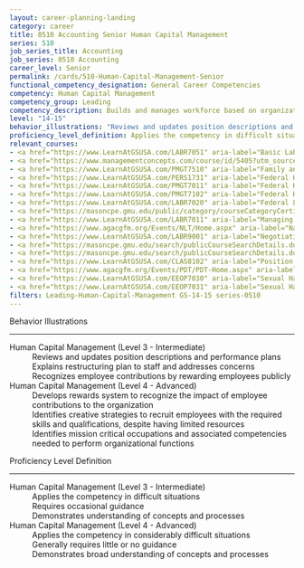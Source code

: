 ```yaml
---
layout: career-planning-landing
category: career
title: 0510 Accounting Senior Human Capital Management
series: 510
job_series_title: Accounting
job_series: 0510 Accounting
career_level: Senior
permalink: /cards/510-Human-Capital-Management-Senior
functional_competency_designation: General Career Competencies
competency: Human Capital Management
competency_group: Leading
competency_description: Builds and manages workforce based on organizational goals, budget considerations, and staffing needs; ensures that employees are appropriately recruited, selected, appraised, and rewarded; takes action to address performance problems; manages a multi-sector workforce and a variety of work situations
level: "14-15"
behavior_illustrations: "Reviews and updates position descriptions and performance plans ? Explains restructuring plan to staff and addresses concerns ? Recognizes employee contributions by rewarding employees publicly ? Develops rewards system to recognize the impact of employee contributions to the organization ? Identifies creative strategies to recruit employees with the required skills and qualifications, despite having limited resources ? Identifies mission critical occupations and associated competencies needed to perform organizational functions"
proficiency_level_definition: Applies the competency in difficult situations ? Requires occasional guidance ? Demonstrates understanding of concepts and processes ? Applies the competency in considerably difficult situations ? Generally requires little or no guidance ? Demonstrates broad understanding of concepts and processes
relevant_courses: 
- <a href="https://www.LearnAtGSUSA.com/LABR7051" aria-label="Basic Labor Relations (LABR7051) - https://www.LearnAtGSUSA.com/LABR7051">Basic Labor Relations (LABR7051)</a>, Graduate School USA (GSUSA)
- <a href="https://www.managementconcepts.com/course/id/5405?utm_source=CFOportal&utm_medium=listing&utm_campaign=CFOTTEP&utm_id=23FM" aria-label="Benefit-Cost Analysis Using Microsoft Excel - https://www.managementconcepts.com/course/id/5405?utm_source=CFOportal&utm_medium=listing&utm_campaign=CFOTTEP&utm_id=23FM">Benefit-Cost Analysis Using Microsoft Excel</a>, Management Concepts
- <a href="https://www.LearnAtGSUSA.com/PMGT7510" aria-label="Family and Medical Leave Act for Supervisors and HR Practitioners (PMGT7510) - https://www.LearnAtGSUSA.com/PMGT7510">Family and Medical Leave Act for Supervisors and HR Practitioners (PMGT7510)</a>, Graduate School USA (GSUSA)
- <a href="https://www.LearnAtGSUSA.com/PERS1731" aria-label="Federal Human Resources Management (PERS1731) Self-Paced - https://www.LearnAtGSUSA.com/PERS1731">Federal Human Resources Management (PERS1731) Self-Paced</a>, Graduate School USA (GSUSA)
- <a href="https://www.LearnAtGSUSA.com/PMGT7011" aria-label="Federal Human Resources Management (PMGT7011) - https://www.LearnAtGSUSA.com/PMGT7011">Federal Human Resources Management (PMGT7011)</a>, Graduate School USA (GSUSA)
- <a href="https://www.LearnAtGSUSA.com/PMGT7102" aria-label="Federal Human Resources Management for Supervisors and Managers (PMGT7102) - https://www.LearnAtGSUSA.com/PMGT7102">Federal Human Resources Management for Supervisors and Managers (PMGT7102)</a>, Graduate School USA (GSUSA)
- <a href="https://www.LearnAtGSUSA.com/LABR7020" aria-label="Federal Labor Relations (Basic) (LABR7020) - https://www.LearnAtGSUSA.com/LABR7020">Federal Labor Relations (Basic) (LABR7020)</a>, Graduate School USA (GSUSA)
- <a href="https://masoncpe.gmu.edu/public/category/courseCategoryCertificateProfile.do?method=load&certificateId=78345" aria-label="HRM 0100 Human Resource Management Certificate Course - SHRM Certification Preparation - https://masoncpe.gmu.edu/public/category/courseCategoryCertificateProfile.do?method=load&certificateId=78345">HRM 0100 Human Resource Management Certificate Course - SHRM Certification Preparation</a>, George Mason University
- <a href="https://www.LearnAtGSUSA.com/LABR7011" aria-label="Managing Employee Conduct and Performance (LABR7011) - https://www.LearnAtGSUSA.com/LABR7011">Managing Employee Conduct and Performance (LABR7011)</a>, Graduate School USA (GSUSA)
- <a href="https://www.agacgfm.org/Events/NLT/Home.aspx" aria-label="National Leadership Training (NLT) - multi-competency training - https://www.agacgfm.org/Events/NLT/Home.aspx">National Leadership Training (NLT) - multi-competency training</a>, AGA
- <a href="https://www.LearnAtGSUSA.com/LABR9001" aria-label="Negotiating Federal Labor Agreements (LABR9001) - https://www.LearnAtGSUSA.com/LABR9001">Negotiating Federal Labor Agreements (LABR9001)</a>, Graduate School USA (GSUSA)
- <a href="https://masoncpe.gmu.edu/search/publicCourseSearchDetails.do?method=load&courseId=2417690" aria-label="PEBU 0318 Leadership and Motivation at Work - https://masoncpe.gmu.edu/search/publicCourseSearchDetails.do?method=load&courseId=2417690">PEBU 0318 Leadership and Motivation at Work</a>, George Mason University
- <a href="https://masoncpe.gmu.edu/search/publicCourseSearchDetails.do?method=load&courseId=2417787" aria-label="PEBU 0319 Managing Talent - https://masoncpe.gmu.edu/search/publicCourseSearchDetails.do?method=load&courseId=2417787">PEBU 0319 Managing Talent</a>, George Mason University
- <a href="https://www.LearnAtGSUSA.com/CLAS8102" aria-label="Position Classification for Supervisors and Administrative Staff (CLAS8102) - https://www.LearnAtGSUSA.com/CLAS8102">Position Classification for Supervisors and Administrative Staff (CLAS8102)</a>, Graduate School USA (GSUSA)
- <a href="https://www.agacgfm.org/Events/PDT/PDT-Home.aspx" aria-label="Professional Development Training (PDT) - multi-competency training - https://www.agacgfm.org/Events/PDT/PDT-Home.aspx">Professional Development Training (PDT) - multi-competency training</a>, AGA
- <a href="https://www.LearnAtGSUSA.com/EEOP7030" aria-label="Sexual Harassment Prevention for Employees (EEOP7030) - https://www.LearnAtGSUSA.com/EEOP7030">Sexual Harassment Prevention for Employees (EEOP7030)</a>, Graduate School USA (GSUSA)
- <a href="https://www.LearnAtGSUSA.com/EEOP7031" aria-label="Sexual Harassment Prevention for Supervisors (EEOP7031) - https://www.LearnAtGSUSA.com/EEOP7031">Sexual Harassment Prevention for Supervisors (EEOP7031)</a>, Graduate School USA (GSUSA)
filters: Leading-Human-Capital-Management GS-14-15 series-0510
---
```


<div class="desktop:grid-col-6 margin-y-3">
  <div class="border-top-2 bg-white padding-3 shadow-5 height-full members-hover border-1px button-border border-top-blue radius-lg">
    <p class="text-bold label-color font-size-21">Behavior Illustrations</p>
    <hr class="hr-green"/>
    <dl class="text-base card-content-color"><dt>Human Capital Management (Level 3 - Intermediate)</dt><dd>Reviews and updates position descriptions and performance plans </dd><dd> Explains restructuring plan to staff and addresses concerns </dd><dd> Recognizes employee contributions by rewarding employees publicly</dd><dt>Human Capital Management (Level 4 - Advanced)</dt><dd>Develops rewards system to recognize the impact of employee contributions to the organization </dd><dd> Identifies creative strategies to recruit employees with the required skills and qualifications, despite having limited resources </dd><dd> Identifies mission critical occupations and associated competencies needed to perform organizational functions</dd></dl>
  </div>
</div>
<div class="desktop:grid-col-6 margin-y-3">
  <div class="border-top-2 bg-white padding-3 shadow-5 height-full members-hover border-1px button-border border-top-blue radius-lg">
    <p class="text-bold label-color font-size-21">Proficiency Level Definition</p>
     <hr class="hr-green"/>
    <dl class="text-base card-content-color"><dt>Human Capital Management (Level 3 - Intermediate)</dt><dd>Applies the competency in difficult situations </dd><dd> Requires occasional guidance </dd><dd> Demonstrates understanding of concepts and processes</dd><dt>Human Capital Management (Level 4 - Advanced)</dt><dd>Applies the competency in considerably difficult situations </dd><dd> Generally requires little or no guidance </dd><dd> Demonstrates broad understanding of concepts and processes</dd></dl>
  </div>
</div>